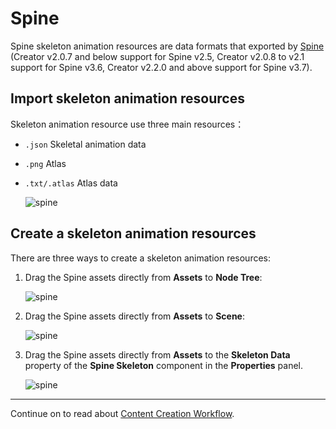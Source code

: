 # Spine

Spine skeleton animation resources are data formats that exported by [Spine](http://en.esotericsoftware.com/) (Creator v2.0.7 and below support for Spine v2.5, Creator v2.0.8 to v2.1 support for Spine v3.6, Creator v2.2.0 and above support for Spine v3.7).

## Import skeleton animation resources

Skeleton animation resource use three main resources：

- `.json` Skeletal animation data
- `.png`  Atlas
- `.txt/.atlas` Atlas data

  ![spine](spine/import.png)

## Create a skeleton animation resources

There are three ways to create a skeleton animation resources:

1. Drag the Spine assets directly from **Assets** to **Node Tree**:

    ![spine](spine/create_1.png)

2. Drag the Spine assets directly from **Assets** to **Scene**:

    ![spine](spine/create_2.png)

3. Drag the Spine assets directly from **Assets** to the **Skeleton Data** property of the **Spine Skeleton** component in the **Properties** panel.

   ![spine](spine/create_3.png)

<hr>

Continue on to read about [Content Creation Workflow](../content-workflow/index.md).
